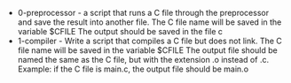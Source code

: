 - 0-preprocessor - a script that runs a C file through the preprocessor and save the result into another file. The C file name will be saved in the variable $CFILE The output should be saved in the file c
- 1-compiler - Write a script that compiles a C file but does not link. The C file name will be saved in the variable $CFILE The output file should be named the same as the C file,
but with the extension .o instead of .c. Example: if the C file is main.c, the output file should be main.o